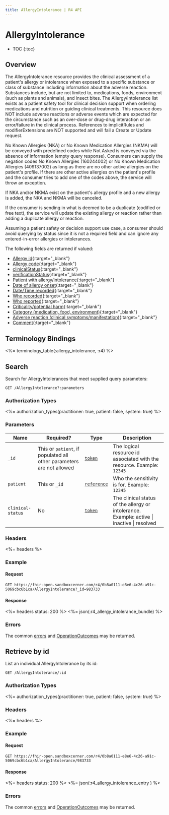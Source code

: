 ```yaml
---
title: AllergyIntolerance | R4 API
---
```


# AllergyIntolerance

* TOC
{:toc}

## Overview

The AllergyIntolerance resource provides the clinical assessment of a patient's allergy or intolerance when exposed to a specific substance or class of substance including information about the adverse reaction.  Substances include, but are not limited to, medications, foods, environment (such as plants and animals), and insect bites.  The Allergy/Intolerance list exists as a patient safety tool for clinical decision support when ordering medications and nutrition or guiding clinical treatments.  This resource does NOT include adverse reactions or adverse events which are expected for the circumstance such as an over-dose or drug-drug interaction or an error/failure in the clinical process.  References to implicitRules and modifierExtensions are NOT supported and will fail a Create or Update request.

No Known Allergies (NKA) or No Known Medication Allergies (NKMA) will be conveyed with predefined codes while Not Asked is conveyed via the absence of information (empty query response).  Consumers can supply the negation codes No Known Allergies (160244002) or No Known Medication Allergies (409137002) as long as there are no other active allergies on the patient's profile.  If there are other active allergies on the patient's profile and the consumer tries to add one of the codes above, the service will throw an exception.  

If NKA and/or NKMA exist on the patient's allergy profile and a new allergy is added, the NKA and NKMA will be canceled.  

If the consumer is sending in what is deemed to be a duplicate (codified or free text), the service will update the existing allergy or reaction rather than adding a duplicate allergy or reaction.

Assuming a patient safety or decision support use case, a consumer should avoid querying by status since it is not a required field and can ignore any entered-in-error allergies or intolerances.

The following fields are returned if valued:

* [Allergy id](http://hl7.org/fhir/R4/resource-definitions.html#Resource.id){:target="_blank"}
* [Allergy code](http://hl7.org/fhir/R4/allergyintolerance-definitions.html#AllergyIntolerance.code){:target="_blank"}
* [clinicalStatus](http://hl7.org/fhir/R4/allergyintolerance-definitions.html#AllergyIntolerance.clinicalStatus){:target="_blank"}
* [verificationStatus](http://hl7.org/fhir/R4/allergyintolerance-definitions.html#AllergyIntolerance.verificationStatus){:target="_blank"}
* [Patient with allergy/intolerance](http://hl7.org/fhir/R4/allergyintolerance-definitions.html#AllergyIntolerance.patient){:target="_blank"}
* [Date of allergy onset](http://hl7.org/fhir/R4/allergyintolerance-definitions.html#AllergyIntolerance.onset){:target="_blank"}
* [Date/Time recorded](http://hl7.org/fhir/R4/allergyintolerance-definitions.html#AllergyIntolerance.recordedDate){:target="_blank"}
* [Who recorded](http://hl7.org/fhir/R4/allergyintolerance-definitions.html#AllergyIntolerance.recorder){:target="_blank"}
* [Who reported](http://hl7.org/fhir/R4/allergyintolerance-definitions.html#AllergyIntolerance.asserter){:target="_blank"}
* [Criticality/potential harm](http://hl7.org/fhir/R4/allergyintolerance-definitions.html#AllergyIntolerance.criticality){:target="_blank"}
* [Category (medication, food, environment)](http://hl7.org/fhir/R4/allergyintolerance-definitions.html#AllergyIntolerance.category){:target="_blank"}
* [Adverse reaction (clinical symptoms/manifestation)](http://hl7.org/fhir/R4/allergyintolerance-definitions.html#AllergyIntolerance.reaction){:target="_blank"}
* [Comment](http://hl7.org/fhir/R4/allergyintolerance-definitions.html#AllergyIntolerance.reaction.note){:target="_blank"}

## Terminology Bindings

<%= terminology_table(:allergy_intolerance, :r4) %>

## Search

Search for AllergyIntolerances that meet supplied query parameters:

    GET /AllergyIntolerance?:parameters

### Authorization Types

<%= authorization_types(practitioner: true, patient: false, system: true) %>

### Parameters

 Name               | Required?                                                            | Type          | Description
--------------------|----------------------------------------------------------------------|---------------|-----------------------------------------------------------------------
 `_id`              | This or `patient`, if populated all other parameters are not allowed | [`token`]     | The logical resource id associated with the resource. Example: `12345`
 `patient`          | This or `_id`                                                        | [`reference`] | Who the sensitivity is for. Example: `12345`
 `clinical-status`  | No                                                                   | [`token`]     | The clinical status of the allergy or intolerance. Example: active \| inactive \| resolved

### Headers

 <%= headers %>

### Example

#### Request

    GET https://fhir-open.sandboxcerner.com/r4/0b8a0111-e8e6-4c26-a91c-5069cbc6b1ca/AllergyIntolerance?_id=983733

#### Response

<%= headers status: 200 %>
<%= json(:r4_allergy_intolerance_bundle) %>

### Errors

The common [errors] and [OperationOutcomes] may be returned.

## Retrieve by id

List an individual AllergyIntolerance by its id:

    GET /AllergyIntolerance/:id

### Authorization Types

<%= authorization_types(practitioner: true, patient: false, system: true) %>

### Headers

<%= headers %>

### Example

#### Request

    GET https://fhir-open.sandboxcerner.com/r4/0b8a0111-e8e6-4c26-a91c-5069cbc6b1ca/AllergyIntolerance/983733

#### Response

<%= headers status: 200 %>
<%= json(:r4_allergy_intolerance_entry ) %>

### Errors

The common [errors] and [OperationOutcomes] may be returned.

[`reference`]: https://hl7.org/fhir/r4/search.html#reference
[`token`]: http://hl7.org/fhir/R4/search.html#token
[errors]: ../../#client-errors
[OperationOutcomes]: https://hl7.org/fhir/R4/operationoutcome.html
